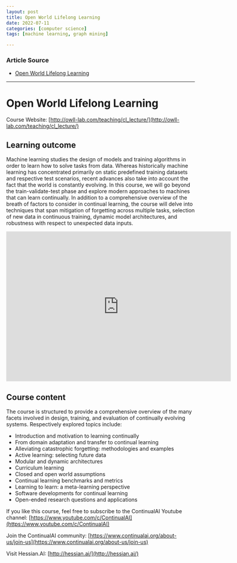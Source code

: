 ```yaml
---
layout: post
title: Open World Lifelong Learning 
date: 2022-07-11
categories: [computer science]
tags: [machine learning, graph mining]

---
```


### Article Source

* [Open World Lifelong Learning](https://www.youtube.com/watch?v=pB0ynaYZVaU)


---

# Open World Lifelong Learning 

Course Website: [http://owll-lab.com/teaching/cl_lecture/](http://owll-lab.com/teaching/cl_lecture/)

## Learning outcome 
Machine learning studies the design of models and training algorithms in order to learn how to solve tasks from data. Whereas historically machine learning has concentrated primarily on static predefined training datasets and respective test scenarios, recent advances also take into account the fact that the world is constantly evolving. In this course, we will go beyond the train-validate-test phase and explore modern approaches to machines that can learn continually. In addition to a comprehensive overview of the breath of factors to consider in continual learning, the course will delve into techniques that span mitigation of forgetting across multiple tasks, selection of new data in continuous training, dynamic model architectures, and robustness with respect to unexpected data inputs.


<iframe width="600" height="400" src="https://www.youtube.com/embed/pB0ynaYZVaU" title="YouTube video player" frameborder="0" allow="accelerometer; autoplay; clipboard-write; encrypted-media; gyroscope; picture-in-picture" allowfullscreen></iframe>

## Course content
The course is structured to provide a comprehensive overview of the many facets involved in design, training, and evaluation of continually evolving systems. Respectively explored topics include: 

* Introduction and motivation to learning continually
* From domain adaptation and transfer to continual learning
* Alleviating catastrophic forgetting: methodologies and examples
* Active learning: selecting future data 
* Modular and dynamic architectures
* Curriculum learning
* Closed and open world assumptions
* Continual learning benchmarks and metrics 
* Learning to learn: a meta-learning perspective
* Software developments for continual learning
* Open-ended research questions and applications

If you like this course, feel free to subscribe to the ContinualAI Youtube channel: [https://www.youtube.com/c/ContinualAI](https://www.youtube.com/c/ContinualAI)

Join the ContinualAI community: [https://www.continualai.org/about-us/join-us](https://www.continualai.org/about-us/join-us)

Visit Hessian.AI: [http://hessian.ai/](http://hessian.ai/)